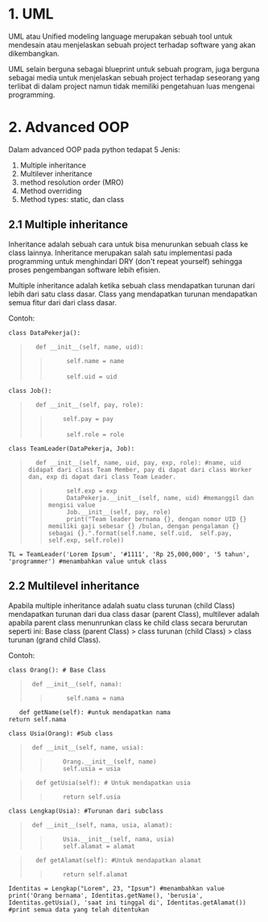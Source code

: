 # 1. UML 
UML atau Unified modeling language merupakan sebuah tool untuk mendesain atau menjelaskan sebuah project terhadap software yang akan dikembangkan.

UML selain berguna sebagai blueprint untuk sebuah program, juga berguna sebagai media untuk menjelaskan sebuah project terhadap seseorang yang terlibat di dalam project namun tidak memiliki pengetahuan luas mengenai programming.

# 2. Advanced OOP
Dalam advanced OOP pada python tedapat 5 Jenis:

1. Multiple inheritance
2. Multilever inheritance
3. method resolution order (MRO)
4. Method overriding
5. Method types: static, dan class

## 2.1 Multiple inheritance 

Inheritance adalah sebuah cara untuk bisa menurunkan sebuah class ke class lainnya. Inheritance merupakan salah satu implementasi pada programming untuk menghindari DRY (don't repeat yourself) sehingga proses pengembangan software lebih efisien. 

Multiple inheritance adalah ketika sebuah class mendapatkan turunan dari lebih dari satu class dasar. Class yang mendapatkan turunan mendapatkan semua fitur dari dari class dasar. 

Contoh: 

`class DataPekerja():`<br />              
>`	def __init__(self, name, uid):`<br />  
>>`		self.name = name`<br />  
>>`		self.uid = uid`<br />  
  
`class Job():`<br />              
>`	def __init__(self, pay, role):`<br />  
>>`		self.pay = pay `<br />  
>>`		self.role = role`<br />  

`class TeamLeader(DataPekerja, Job):`<br />   
>`	def __init__(self, name, uid, pay, exp, role): #name, uid didapat dari class Team Member, pay di dapat dari class Worker dan, exp di dapat dari class Team Leader.`<br />
>>`		self.exp = exp`<br/>
>>`		DataPekerja.__init__(self, name, uid) #memanggil dan mengisi value`<br />
>>`		Job.__init__(self, pay, role)`<br />
>>`		print("Team leader bernama {}, dengan nomor UID {} memiliki gaji sebesar {} /bulan, dengan pengalaman {} sebagai {}.".format(self.name, self.uid,  self.pay, self.exp, self.role))`<br />

`TL = TeamLeader('Lorem Ipsum', '#1111', 'Rp 25,000,000', '5 tahun', 'programmer') #menambahkan value untuk class`

## 2.2 Multilevel inheritance

Apabila multiple inheritance adalah suatu class turunan (child Class) mendapatkan turunan dari dua class dasar (parent Class), multilever adalah apabila parent class menunrunkan class ke child class secara berurutan seperti ini: Base class (parent Class) > class turunan (child Class) > class turunan (grand child Class).

Contoh: 

`class Orang(): # Base Class`<br />
>`	def __init__(self, nama): `<br />
>>`		self.nama = nama` <br />
	 
`	def getName(self): #untuk mendapatkan nama`<br />
		`return self.nama` <br />
 

`class Usia(Orang): #Sub class`<br />
>`	def __init__(self, name, usia): `<br />
>>`		Orang.__init__(self, name) `<br />
>>`		self.usia = usia `<br />

>`	def getUsia(self): # Untuk mendapatkan usia`<br />
>>`		return self.usia `<br />


`class Lengkap(Usia): #Turunan dari subclass`<br />
>`	def __init__(self, nama, usia, alamat): `<br />
>>`		Usia.__init__(self, nama, usia) `<br />
>>`		self.alamat = alamat `<br />

>`	def getAlamat(self): #Untuk mendapatkan alamat`<br />
>>`		return self.alamat	` <br />

`Identitas = Lengkap("Lorem", 23, "Ipsum") #menambahkan value`<br />
`print('Orang bernama', Identitas.getName(), 'berusia', Identitas.getUsia(), 'saat ini tinggal di', Identitas.getAlamat()) #print semua data yang telah ditentukan` 








